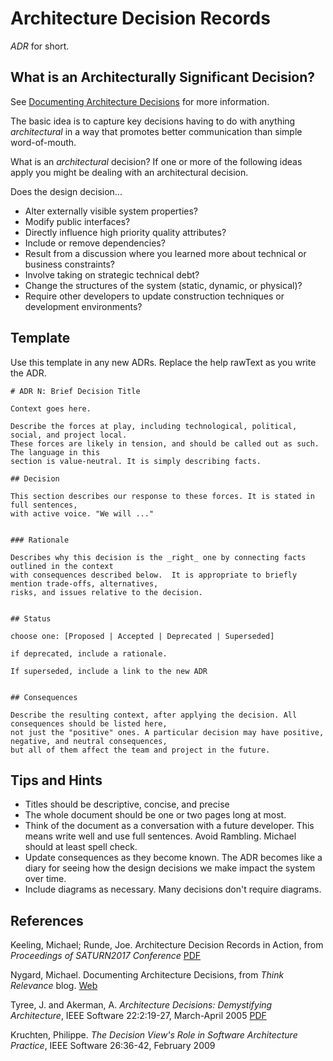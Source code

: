# Architecture Decision Records

_ADR_ for short.

## What is an Architecturally Significant Decision?

See [Documenting Architecture Decisions](http://thinkrelevance.com/blog/2011/11/15/documenting-architecture-decisions) for more information.

The basic idea is to capture key decisions having to do with anything _architectural_
in a way that promotes better communication than simple word-of-mouth.

What is an _architectural_ decision?  If one or more of the following ideas apply you
might be dealing with an architectural decision.

Does the design decision...

* Alter externally visible system properties?
* Modify public interfaces?
* Directly influence high priority quality attributes?
* Include or remove dependencies?
* Result from a discussion where you learned more about technical or business constraints?
* Involve taking on strategic technical debt?
* Change the structures of the system (static, dynamic, or physical)?
* Require other developers to update construction techniques or development environments?


## Template

Use this template in any new ADRs.  Replace the help rawText as you write the ADR.

```
# ADR N: Brief Decision Title

Context goes here.

Describe the forces at play, including technological, political, social, and project local.
These forces are likely in tension, and should be called out as such. The language in this
section is value-neutral. It is simply describing facts.

## Decision

This section describes our response to these forces. It is stated in full sentences, 
with active voice. "We will ..."


### Rationale

Describes why this decision is the _right_ one by connecting facts outlined in the context
with consequences described below.  It is appropriate to briefly mention trade-offs, alternatives,
risks, and issues relative to the decision.


## Status

choose one: [Proposed | Accepted | Deprecated | Superseded]

if deprecated, include a rationale.

If superseded, include a link to the new ADR


## Consequences

Describe the resulting context, after applying the decision. All consequences should be listed here,
not just the "positive" ones. A particular decision may have positive, negative, and neutral consequences,
but all of them affect the team and project in the future.
```

## Tips and Hints

* Titles should be descriptive, concise, and precise
* The whole document should be one or two pages long at most.
* Think of the document as a conversation with a future developer. This means write well and use full 
  sentences.  Avoid Rambling.  Michael should at least spell check.
* Update consequences as they become known.  The ADR becomes like a diary for seeing how the design
  decisions we make impact the system over time.
* Include diagrams as necessary.  Many decisions don't require diagrams.


## References

Keeling, Michael; Runde, Joe.  Architecture Decision Records in Action, from _Proceedings of SATURN2017 Conference_ [PDF](http://resources.sei.cmu.edu/library/asset-view.cfm?assetid=497744)

Nygard, Michael. Documenting Architecture Decisions, from _Think Relevance_ blog. [Web](http://thinkrelevance.com/blog/2011/11/15/documenting-architecture-decisions)

Tyree, J. and Akerman, A. _Architecture Decisions: Demystifying Architecture_, IEEE Software 22:2:19-27, March-April 2005 [PDF](http://www.utdallas.edu/~chung/SA/zz-Impreso-architecture_decisions-tyree-05.pdf)

Kruchten, Philippe. _The Decision View's Role in Software Architecture Practice_, IEEE Software 26:36-42, February 2009
